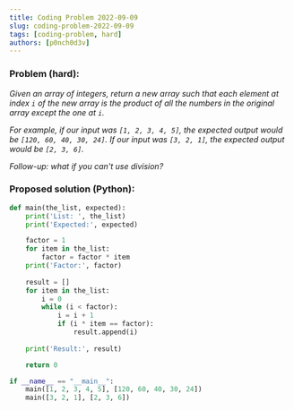 ```yaml
---
title: Coding Problem 2022-09-09
slug: coding-problem-2022-09-09
tags: [coding-problem, hard]
authors: [p0nch0d3v]
---
```

### Problem (hard):
*Given an array of integers, return a new array such that each element at index `i` of the new array is the product of all the numbers in the original array except the one at `i`.*

*For example, if our input was `[1, 2, 3, 4, 5]`, the expected output would be `[120, 60, 40, 30, 24]`. If our input was `[3, 2, 1]`, the expected output would be `[2, 3, 6]`.*

*Follow-up: what if you can't use division?*

### Proposed solution (Python):

```python
def main(the_list, expected):
    print('List: ', the_list)
    print('Expected:', expected)

    factor = 1
    for item in the_list:
        factor = factor * item
    print('Factor:', factor)    
    
    result = []
    for item in the_list:
        i = 0
        while (i < factor):
            i = i + 1
            if (i * item == factor):
                result.append(i)
                
    print('Result:', result)

    return 0

if __name__ == "__main__":
    main([1, 2, 3, 4, 5], [120, 60, 40, 30, 24])
    main([3, 2, 1], [2, 3, 6])
```
